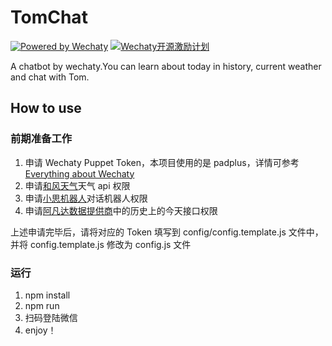 # TomChat

[![Powered by Wechaty](https://img.shields.io/badge/Powered%20By-Wechaty-green.svg)](https://github.com/chatie/wechaty)
[![Wechaty开源激励计划](https://img.shields.io/badge/Wechaty-开源激励计划-green.svg)](https://github.com/juzibot/Welcome/wiki/Everything-about-Wechaty)

A chatbot by wechaty.You can learn about today in history, current weather and chat with Tom.

## How to use

### 前期准备工作

1. 申请 Wechaty Puppet Token，本项目使用的是 padplus，详情可参考 [Everything about Wechaty](https://github.com/juzibot/Welcome/wiki/Everything-about-Wechaty)
2. 申请[和风天气](https://dev.heweather.com/)天气 api 权限
3. 申请[小思机器人](https://www.ownthink.com/)对话机器人权限
4. 申请[阿凡达数据提供商](https://www.avatardata.cn/)中的历史上的今天接口权限

上述申请完毕后，请将对应的 Token 填写到 config/config.template.js 文件中，并将 config.template.js 修改为 config.js 文件

### 运行

1. npm install
2. npm run
3. 扫码登陆微信
4. enjoy！